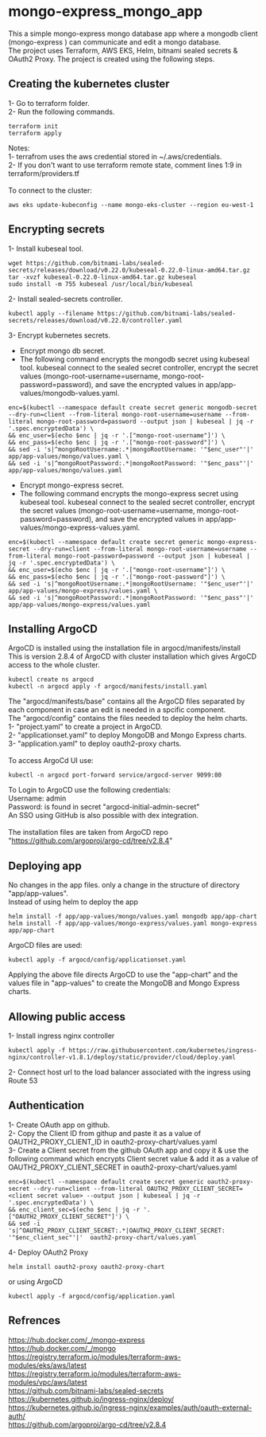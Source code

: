 # mongo-express_mongo_app
This a simple mongo-express mongo database app where a mongodb client (mongo-express ) can communicate and edit a mongo database. <br />
The project uses Terraform, AWS EKS, Helm, bitnami sealed secrets & OAuth2 Proxy. The project is created using the following steps.
## Creating the kubernetes cluster
1- Go to terraform folder. <br />
2- Run the following commands. <br />
```
terraform init
terraform apply
```
Notes: <br />
1- terrafrom uses the aws credential stored in ~/.aws/credentials. <br />
2- If you don't want to use terraform remote state, comment lines 1:9 in terraform/providers.tf <br />
<br />
To connect to the cluster:<br />
```
aws eks update-kubeconfig --name mongo-eks-cluster --region eu-west-1
```

## Encrypting secrets
1- Install kubeseal tool.<br />
```
wget https://github.com/bitnami-labs/sealed-secrets/releases/download/v0.22.0/kubeseal-0.22.0-linux-amd64.tar.gz
tar -xvzf kubeseal-0.22.0-linux-amd64.tar.gz kubeseal
sudo install -m 755 kubeseal /usr/local/bin/kubeseal

```
2- Install sealed-secrets controller.<br />
```
kubectl apply --filename https://github.com/bitnami-labs/sealed-secrets/releases/download/v0.22.0/controller.yaml
```
3- Encrypt kubernetes secrets.<br />
  * Encrypt mongo db secret.
  * The following command encrypts the mongodb secret using kubeseal tool. kubeseal connect to the sealed secret controller, encrypt the secret values (mongo-root-username=username, mongo-root-password=password), and save the encrypted values in app/app-values/mongodb-values.yaml.
```
enc=$(kubectl --namespace default create secret generic mongodb-secret --dry-run=client --from-literal mongo-root-username=username --from-literal mongo-root-password=password --output json | kubeseal | jq -r '.spec.encryptedData') \
&& enc_user=$(echo $enc | jq -r '.["mongo-root-username"]') \
&& enc_pass=$(echo $enc | jq -r '.["mongo-root-password"]') \
&& sed -i 's|^mongoRootUsername:.*|mongoRootUsername: '"$enc_user"'|'  app/app-values/mongo/values.yaml \
&& sed -i 's|^mongoRootPassword:.*|mongoRootPassword: '"$enc_pass"'|'  app/app-values/mongo/values.yaml
```
  * Encrypt mongo-express secret.
  * The following command encrypts the mongo-express secret using kubeseal tool. kubeseal connect to the sealed secret controller, encrypt the secret values (mongo-root-username=username, mongo-root-password=password), and save the encrypted values in app/app-values/mongo-express-values.yaml.
```
enc=$(kubectl --namespace default create secret generic mongo-express-secret --dry-run=client --from-literal mongo-root-username=username --from-literal mongo-root-password=password --output json | kubeseal | jq -r '.spec.encryptedData') \
&& enc_user=$(echo $enc | jq -r '.["mongo-root-username"]') \
&& enc_pass=$(echo $enc | jq -r '.["mongo-root-password"]') \
&& sed -i 's|^mongoRootUsername:.*|mongoRootUsername: '"$enc_user"'|'  app/app-values/mongo-express/values.yaml \
&& sed -i 's|^mongoRootPassword:.*|mongoRootPassword: '"$enc_pass"'|'  app/app-values/mongo-express/values.yaml
```

## Installing ArgoCD
ArgoCD is installed using the installation file in argocd/manifests/install <br />
This is version 2.8.4 of ArgoCD with cluster installation which gives ArgoCD access to the whole cluster.<br />
```
kubectl create ns argocd
kubectl -n argocd apply -f argocd/manifests/install.yaml
```
The "argocd/manifests/base" contains all the ArgoCD files separated by each component in case an edit is needed in a spcific component.<br />
The "argocd/config" contains the files needed to deploy the helm charts.<br />
1- "project.yaml" to create a project in ArgoCD.<br />
2- "applicationset.yaml" to deploy MongoDB and Mongo Express charts. <br />
3- "application.yaml" to deploy oauth2-proxy charts. <br />
<br />
To access ArgoCd UI use: 
```
kubectl -n argocd port-forward service/argocd-server 9099:80
```
To Login to ArgoCD use the following credentials: <br />
Username: admin <br />
Password: is found in secret "argocd-initial-admin-secret" <br />
An SSO using GitHub is also possible with dex integration.<br />
<br />
The installation files are taken from ArgoCD repo "https://github.com/argoproj/argo-cd/tree/v2.8.4"

## Deploying app
No changes in the app files. only a change in the structure of directory "app/app-values".<br />
Instead of using helm to deploy the app
```
helm install -f app/app-values/mongo/values.yaml mongodb app/app-chart
helm install -f app/app-values/mongo-express/values.yaml mongo-express app/app-chart
```
ArgoCD files are used: <br />
```
kubectl apply -f argocd/config/applicationset.yaml
```
Applying the above file directs ArgoCD to use the "app-chart" and the values file in "app-values" to create the MongoDB and Mongo Express charts.
## Allowing public access
1- Install ingress nginx controller
```
kubectl apply -f https://raw.githubusercontent.com/kubernetes/ingress-nginx/controller-v1.8.1/deploy/static/provider/cloud/deploy.yaml
```
2- Connect host url to the load balancer associated with the ingress using Route 53
## Authentication
1- Create OAuth app on github. <br />
2- Copy the Client ID from githup and paste it as a value of OAUTH2_PROXY_CLIENT_ID in oauth2-proxy-chart/values.yaml <br />
3- Create a Client secret from the github OAuth app and copy it & use the following command which encrypts Client secret value & add it as a value of OAUTH2_PROXY_CLIENT_SECRET in oauth2-proxy-chart/values.yaml
```
enc=$(kubectl --namespace default create secret generic oauth2-proxy-secret --dry-run=client --from-literal OAUTH2_PROXY_CLIENT_SECRET=<client secret value> --output json | kubeseal | jq -r '.spec.encryptedData') \
&& enc_client_sec=$(echo $enc | jq -r '.["OAUTH2_PROXY_CLIENT_SECRET"]') \
&& sed -i 's|^OAUTH2_PROXY_CLIENT_SECRET:.*|OAUTH2_PROXY_CLIENT_SECRET: '"$enc_client_sec"'|'  oauth2-proxy-chart/values.yaml
```
4- Deploy OAuth2 Proxy
```
helm install oauth2-proxy oauth2-proxy-chart
```
or using ArgoCD
```
kubectl apply -f argocd/config/application.yaml
```
## Refrences
https://hub.docker.com/_/mongo-express <br />
https://hub.docker.com/_/mongo <br />
https://registry.terraform.io/modules/terraform-aws-modules/eks/aws/latest <br />
https://registry.terraform.io/modules/terraform-aws-modules/vpc/aws/latest <br />
https://github.com/bitnami-labs/sealed-secrets <br />
https://kubernetes.github.io/ingress-nginx/deploy/ <br />
https://kubernetes.github.io/ingress-nginx/examples/auth/oauth-external-auth/ <br />
https://github.com/argoproj/argo-cd/tree/v2.8.4 <br />

